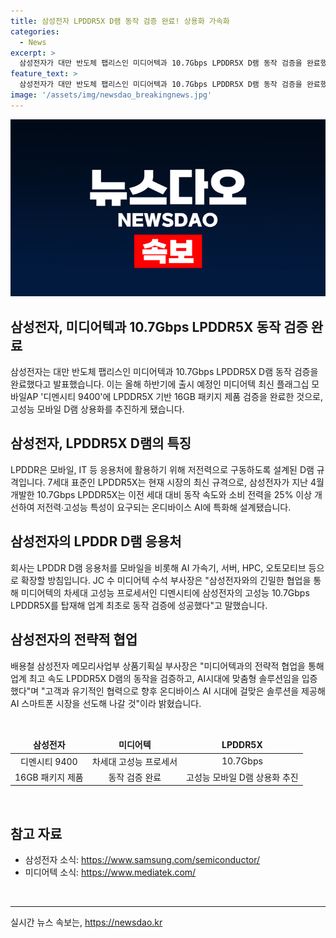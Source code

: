```yaml
---
title: 삼성전자 LPDDR5X D램 동작 검증 완료! 상용화 가속화
categories:
  - News
excerpt: >
  삼성전자가 대만 반도체 팹리스인 미디어텍과 10.7Gbps LPDDR5X D램 동작 검증을 완료했다고 발표했다. 이는 올해 하반기 출시 예정인 미디어텍 디멘시티 9400에 LPDDR5X 기반 16GB 패키지 제품을 검증한 것이며, 이는 모바일, IT 등의 응용처에 활용되는 D램으로 저전력 및 고성능 특성을 갖추고 있다고 밝혔다. 삼성전자와 미디어텍의 협업을 통해 AI 스마트폰 시장을 선도할 것으로 기대된다.
feature_text: >
  삼성전자가 대만 반도체 팹리스인 미디어텍과 10.7Gbps LPDDR5X D램 동작 검증을 완료했다고 발표했다. 이는 올해 하반기 출시 예정인 미디어텍 디멘시티 9400에 LPDDR5X 기반 16GB 패키지 제품을 검증한 것이며, 이는 모바일, IT 등의 응용처에 활용되는 D램으로 저전력 및 고성능 특성을 갖추고 있다고 밝혔다. 삼성전자와 미디어텍의 협업을 통해 AI 스마트폰 시장을 선도할 것으로 기대된다.
image: '/assets/img/newsdao_breakingnews.jpg'
---
```


<p><img src="/assets/img/newsdao_breakingnews.jpg" alt="firstkoreanews 속보" /></p>

<h2>삼성전자, 미디어텍과 10.7Gbps LPDDR5X 동작 검증 완료</h2>

<p data-ke-size="size16">삼성전자는 대만 반도체 팹리스인 미디어텍과 10.7Gbps LPDDR5X D램 동작 검증을 완료했다고 발표했습니다. 이는 올해 하반기에 출시 예정인 미디어텍 최신 플래그십 모바일AP '디멘시티 9400'에 LPDDR5X 기반 16GB 패키지 제품 검증을 완료한 것으로, 고성능 모바일 D램 상용화를 추진하게 됐습니다.</p>

<h2>삼성전자, LPDDR5X D램의 특징</h2>

<p data-ke-size="size16">LPDDR은 모바일, IT 등 응용처에 활용하기 위해 저전력으로 구동하도록 설계된 D램 규격입니다. 7세대 표준인 LPDDR5X는 현재 시장의 최신 규격으로, 삼성전자가 지난 4월 개발한 10.7Gbps LPDDR5X는 이전 세대 대비 동작 속도와 소비 전력을 25% 이상 개선하여 저전력∙고성능 특성이 요구되는 온디바이스 AI에 특화해 설계됐습니다.</p>

<h2>삼성전자의 LPDDR D램 응용처</h2>

<p data-ke-size="size16">회사는 LPDDR D램 응용처를 모바일을 비롯해 AI 가속기, 서버, HPC, 오토모티브 등으로 확장할 방침입니다. JC 수 미디어텍 수석 부사장은 "삼성전자와의 긴밀한 협업을 통해 미디어텍의 차세대 고성능 프로세서인 디멘시티에 삼성전자의 고성능 10.7Gbps LPDDR5X를 탑재해 업계 최초로 동작 검증에 성공했다"고 말했습니다.</p>

<h2>삼성전자의 전략적 협업</h2>

<p data-ke-size="size16">배용철 삼성전자 메모리사업부 상품기획실 부사장은 "미디어텍과의 전략적 협업을 통해 업계 최고 속도 LPDDR5X D램의 동작을 검증하고, AI시대에 맞춤형 솔루션임을 입증했다"며 "고객과 유기적인 협력으로 향후 온디바이스 AI 시대에 걸맞은 솔루션을 제공해 AI 스마트폰 시장을 선도해 나갈 것"이라 밝혔습니다.</p>

<p data-ke-size="size16">&nbsp;</p>

<table>
<thead>
<tr>
<td style="text-align: center; height: 17px;"><b>삼성전자</b></td>
<td style="text-align: center; height: 17px;"><b>미디어텍</b></td>
<td style="text-align: center; height: 17px;"><b>LPDDR5X</b></td>
</tr>
</thead>
<tbody>
<tr>
<td style="text-align: center;">디멘시티 9400</td>
<td style="text-align: center;">차세대 고성능 프로세서</td>
<td style="text-align: center;">10.7Gbps</td>
</tr>
<tr>
<td style="text-align: center;">16GB 패키지 제품</td>
<td style="text-align: center;">동작 검증 완료</td>
<td style="text-align: center;">고성능 모바일 D램 상용화 추진</td>
</tr>
</tbody>
</table>

<p data-ke-size="size16">&nbsp;</p>

<h2>참고 자료</h2>

<ul>
<li>삼성전자 소식: <a href="https://www.samsung.com/semiconductor/">https://www.samsung.com/semiconductor/</a></li>
<li>미디어텍 소식: <a href="https://www.mediatek.com/">https://www.mediatek.com/</a></li>
</ul>

<p data-ke-size="size16">&nbsp;</p>

<hr>
실시간 뉴스 속보는, <a href="https://newsdao.kr" rel="dofollow">https://newsdao.kr</a>


